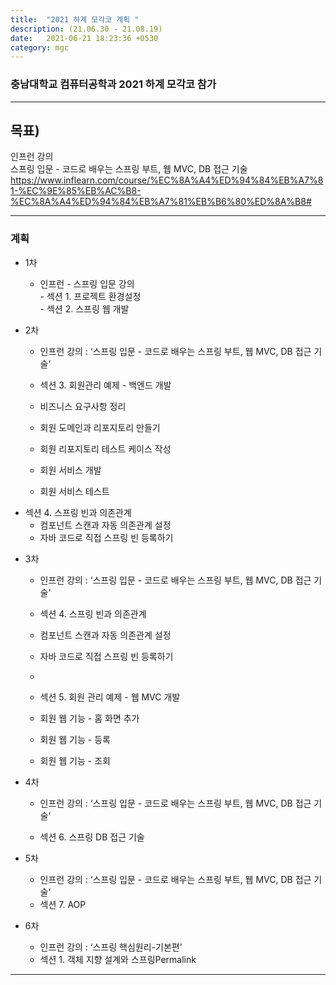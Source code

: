 ```yaml
---
title:  "2021 하계 모각코 계획 "
description: (21.06.30 - 21.08.19)
date:   2021-06-21 18:23:36 +0530
category: mgc
---
```

### 충남대학교 컴퓨터공학과 2021 하계 모각코 참가

---  

## 목표)
인프런 강의  
스프링 입문 - 코드로 배우는 스프링 부트, 웹 MVC, DB 접근 기술  
https://www.inflearn.com/course/%EC%8A%A4%ED%94%84%EB%A7%81-%EC%9E%85%EB%AC%B8-%EC%8A%A4%ED%94%84%EB%A7%81%EB%B6%80%ED%8A%B8#  

---  

### 계획

+ 1차
  - 인프런 - 스프링 입문 강의    
            - 섹션 1. 프로젝트 환경설정  
            - 섹션 2. 스프링 웹 개발 

+ 2차
  - 인프런 강의 : ‘스프링 입문 - 코드로 배우는 스프링 부트, 웹 MVC, DB 접근 기술’
  
  - 섹션 3. 회원관리 예제 - 백엔드 개발

   - 비즈니스 요구사항 정리

   - 회원 도메인과 리포지토리 만들기

   - 회원 리포지토리 테스트 케이스 작성

   - 회원 서비스 개발

   - 회원 서비스 테스트

- 섹션 4. 스프링 빈과 의존관계
  - 컴포넌트 스캔과 자동 의존관계 설정
  - 자바 코드로 직접 스프링 빈 등록하기

+ 3차 
  - 인프런 강의 : ‘스프링 입문 - 코드로 배우는 스프링 부트, 웹 MVC, DB 접근 기술’

  - 섹션 4. 스프링 빈과 의존관계
   - 컴포넌트 스캔과 자동 의존관계 설정
   - 자바 코드로 직접 스프링 빈 등록하기
  - 
  - 섹션 5. 회원 관리 예제 - 웹 MVC 개발
   - 회원 웹 기능 - 홈 화면 추가
   - 회원 웹 기능 - 등록
   - 회원 웹 기능 - 조회

+ 4차 
  - 인프런 강의 : ‘스프링 입문 - 코드로 배우는 스프링 부트, 웹 MVC, DB 접근 기술’

  - 섹션 6. 스프링 DB 접근 기술

+ 5차
  - 인프런 강의 : ‘스프링 입문 - 코드로 배우는 스프링 부트, 웹 MVC, DB 접근 기술’
  - 섹션 7. AOP

+ 6차
  - 인프런 강의 : ‘스프링 핵심원리-기본편’
  - 섹션 1. 객체 지향 설계와 스프링Permalink

      
---       
